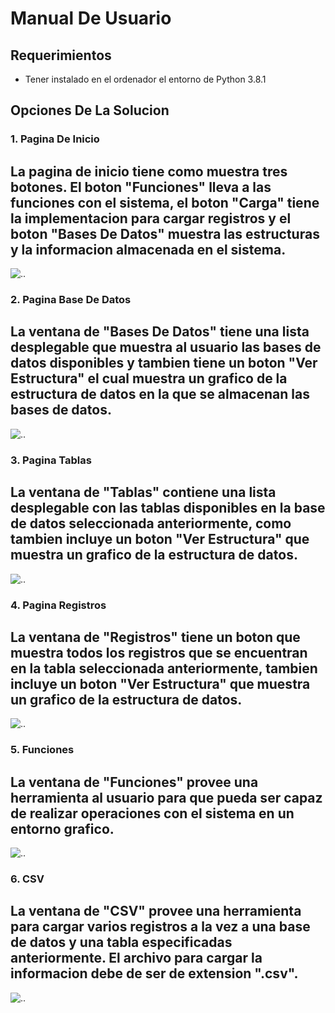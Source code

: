 # Manual De Usuario


## Requerimientos
* Tener instalado en el ordenador el entorno de Python 3.8.1


## Opciones De La Solucion

### 1. Pagina De Inicio
La pagina de inicio tiene como muestra tres botones. El boton "Funciones" lleva a las funciones con el sistema, el boton "Carga" tiene la implementacion para cargar registros y el boton "Bases De Datos" muestra las estructuras y la informacion almacenada en el sistema.
---
![..](https://github.com/jorgeisa/Respaldo_EDD_Fase1/blob/main/team13/Inicio.png)



### 2. Pagina Base De Datos
La ventana de "Bases De Datos" tiene una lista desplegable que muestra al usuario las bases de datos 
disponibles y tambien tiene un boton "Ver Estructura" el cual muestra un grafico de la estructura de datos en la que se almacenan las bases de datos.
---
![..](https://github.com/jorgeisa/Respaldo_EDD_Fase1/blob/main/team13/BD.png)



### 3. Pagina Tablas
La ventana de "Tablas" contiene una lista desplegable con las tablas disponibles en la base de datos 
seleccionada anteriormente, como tambien incluye un boton "Ver Estructura" que muestra un grafico de la estructura de datos.
---
![..](https://github.com/jorgeisa/Respaldo_EDD_Fase1/blob/main/team13/Tablas.png)



### 4. Pagina Registros
La ventana de "Registros" tiene un boton que muestra todos los registros que se encuentran en la tabla seleccionada anteriormente, tambien incluye un boton "Ver Estructura" que muestra un grafico de la estructura de datos.
---
![..](https://github.com/jorgeisa/Respaldo_EDD_Fase1/blob/main/team13/Registros.png)



### 5. Funciones
La ventana de "Funciones" provee una herramienta al usuario para que pueda ser capaz de realizar operaciones con el sistema en un entorno grafico.
---
![..](https://github.com/jorgeisa/Respaldo_EDD_Fase1/blob/main/team13/Funciones.png)



### 6. CSV
La ventana de "CSV" provee una herramienta para cargar varios registros a la vez a una base de datos y una tabla especificadas anteriormente. El archivo para cargar la informacion debe de ser de extension 
".csv".
---
![..](https://github.com/jorgeisa/Respaldo_EDD_Fase1/blob/main/team13/CSV.png)


